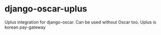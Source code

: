 django-oscar-uplus
==================

Uplus integration for django-oscar. Can be used without Oscar too. Uplus is korean pay-gateway
